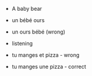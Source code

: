 - A baby bear
- un bébé ours
- un ours bébé (wrong)

- listening
- tu manges et pizza - wrong
- tu manges une pizza - correct